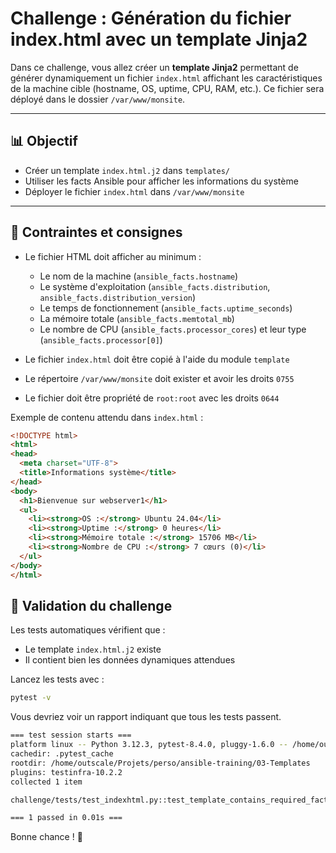 # Challenge : Génération du fichier index.html avec un template Jinja2

Dans ce challenge, vous allez créer un **template Jinja2** permettant de générer
dynamiquement un fichier `index.html` affichant les caractéristiques de la
machine cible (hostname, OS, uptime, CPU, RAM, etc.). Ce fichier sera déployé
dans le dossier `/var/www/monsite`.

---

## 📊 Objectif

* Créer un template `index.html.j2` dans `templates/`
* Utiliser les facts Ansible pour afficher les informations du système
* Déployer le fichier `index.html` dans `/var/www/monsite`

---

## 🔹 Contraintes et consignes

* Le fichier HTML doit afficher au minimum :

  * Le nom de la machine (`ansible_facts.hostname`)
  * Le système d'exploitation (`ansible_facts.distribution`,
    `ansible_facts.distribution_version`)
  * Le temps de fonctionnement (`ansible_facts.uptime_seconds`)
  * La mémoire totale (`ansible_facts.memtotal_mb`)
  * Le nombre de CPU (`ansible_facts.processor_cores`) et leur type
    (`ansible_facts.processor[0]`)
* Le fichier `index.html` doit être copié à l'aide du module `template`
* Le répertoire `/var/www/monsite` doit exister et avoir les droits `0755`
* Le fichier doit être propriété de `root:root` avec les droits `0644`

Exemple de contenu attendu dans `index.html` :

```html
<!DOCTYPE html>
<html>
<head>
  <meta charset="UTF-8">
  <title>Informations système</title>
</head>
<body>
  <h1>Bienvenue sur webserver1</h1>
  <ul>
    <li><strong>OS :</strong> Ubuntu 24.04</li>
    <li><strong>Uptime :</strong> 0 heures</li>
    <li><strong>Mémoire totale :</strong> 15706 MB</li>
    <li><strong>Nombre de CPU :</strong> 7 cœurs (0)</li>
  </ul>
</body>
</html>
```

## 🧰 Validation du challenge

Les tests automatiques vérifient que :

* Le template `index.html.j2` existe
* Il contient bien les données dynamiques attendues

Lancez les tests avec :

```bash
pytest -v
```

Vous devriez voir un rapport indiquant que tous les tests passent.

```bash
=== test session starts ===
platform linux -- Python 3.12.3, pytest-8.4.0, pluggy-1.6.0 -- /home/outscale/.local/share/pipx/venvs/pytest/bin/python
cachedir: .pytest_cache
rootdir: /home/outscale/Projets/perso/ansible-training/03-Templates
plugins: testinfra-10.2.2
collected 1 item

challenge/tests/test_indexhtml.py::test_template_contains_required_facts PASSED                                                      [100%]

=== 1 passed in 0.01s ===
```

Bonne chance ! 🚀
